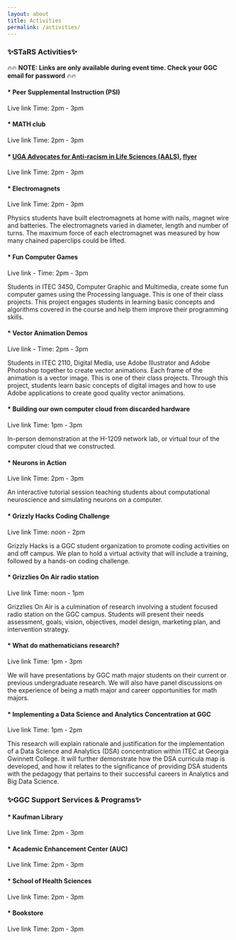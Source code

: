 ```yaml
---
layout: about
title: Activities
permalink: /activities/
---
```


<h3>✨STaRS Activities✨</h3>

🔥🔥 **NOTE: Links are only available during event time. Check your GGC email for password** 🔥🔥
   
#### * Peer Supplemental Instruction (PSI) 
Live link Time: 2pm - 3pm
#### * MATH club 
Live link Time: 2pm - 3pm
#### * [UGA Advocates for Anti-racism in Life Sciences (AALS)](https://aarlifesci.wixsite.com/website), [flyer](/stars2021/images/AARLS-flyer.pdf) 
Live link Time: 2pm - 3pm
#### * Electromagnets 
Live link Time: 2pm - 3pm

Physics students have built electromagnets at home with nails, magnet wire and batteries.   The electromagnets varied in diameter, length and number of turns.  The maximum force of each electromagnet was measured by how many chained paperclips could be lifted.
#### * Fun Computer Games 
Live link - Time: 2pm - 3pm

Students in ITEC 3450, Computer Graphic and Multimedia, create some fun computer games using the Processing language. This is one of their class projects. This project engages students in learning basic concepts and algorithms covered in the course and help them improve their programming skills.
#### * Vector Animation Demos 
Live link - Time: 2pm - 3pm

Students in ITEC 2110, Digital Media, use Adobe Illustrator and Adobe Photoshop together to create vector animations. Each frame of the animation is a vector image. This is one of their class projects. Through this project, students learn basic concepts of digital images and how to use Adobe applications to create good quality vector animations.
#### * Building our own computer cloud from discarded hardware 
Live link Time: 1pm - 3pm

In-person demonstration at the H-1209 network lab, or virtual tour of the computer cloud that we constructed.
#### * Neurons in Action 
Live link Time: 2pm - 3pm

An interactive tutorial session teaching students about computational neuroscience and simulating neurons on a computer.
#### * Grizzly Hacks Coding Challenge 
Live link Time: noon - 2pm 

Grizzly Hacks is a GGC student organization to promote coding activities on and off campus. We plan to hold a virtual activity that will include a training, followed by a hands-on coding challenge.
#### * Grizzlies On Air radio station 
Live link Time: noon - 1pm

Grizzlies On Air is a culmination of research involving a student focused radio station on the GGC campus.  Students will present their needs assessment, goals, vision, objectives, model design, marketing plan, and intervention strategy.
#### * What do mathematicians research? 
Live link Time: 1pm - 3pm 

We will have presentations by GGC math major students on their current or previous undergraduate research. We will also have panel discussions on the experience of being a math major and career opportunities for math majors.
#### * Implementing a Data Science and Analytics Concentration at GGC  
Live link Time: 1pm - 2pm

This research will explain rationale and justification for the implementation of  a Data Science and Analytics (DSA) concentration within ITEC at Georgia Gwinnett College. It will further demonstrate how the DSA  curricula map is developed, and how it relates to the significance of providing DSA students with the pedagogy that pertains to their successful careers in Analytics and Big Data Science.

<h3>✨GGC Support Services & Programs✨</h3>

#### * Kaufman Library 
Live link Time: 2pm - 3pm

#### * Academic Enhancement Center (AUC)
Live link Time: 2pm - 3pm

#### * School of Health Sciences 
Live link Time: 2pm - 3pm

#### * Bookstore 
Live link Time: 2pm - 3pm


